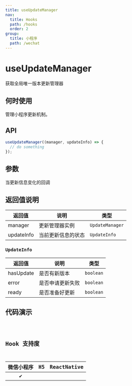 ```yaml
---
title: useUpdateManager
nav:
  title: Hooks
  path: /hooks
  order: 2
group:
  title: 小程序
  path: /wechat
---
```


# useUpdateManager

获取全局唯一版本更新管理器

## 何时使用

管理小程序更新机制。

## API

```jsx | pure
useUpdateManager((manager, updateInfo) => {
  // do something
});
```

## 参数

当更新信息变化的回调

## 返回值说明

| 返回值     | 说明               | 类型            |
| ---------- | ------------------ | --------------- |
| manager    | 更新管理器实例     | `UpdateManager` |
| updateInfo | 当前更新信息的状态 | `UpdateInfo`    |

### `UpdateInfo`

| 返回值    | 说明             | 类型      |
| --------- | ---------------- | --------- |
| hasUpdate | 是否有新版本     | `boolean` |
| error     | 是否申请更新失败 | `boolean` |
| ready     | 是否准备好更新   | `boolean` |

## 代码演示

<code src="useUpdateManager/index" group="wechat" />

## Hook 支持度

| 微信小程序 | H5  | ReactNative |
| :--------: | :-: | :---------: |
|     ✔️     |     |             |

